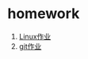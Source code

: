 # homework
 1. <a href="./homework/linux作业/linux作业.md"> Linux作业</a>
 2. <a href ="./git作业/git作业.md"> git作业 </a>
 